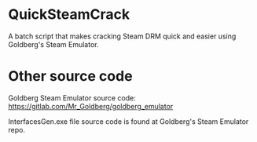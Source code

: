 # QuickSteamCrack
A batch script that makes cracking Steam DRM quick and easier using Goldberg's Steam Emulator.

# Other source code

Goldberg Steam Emulator source code: https://gitlab.com/Mr_Goldberg/goldberg_emulator

InterfacesGen.exe file source code is found at Goldberg's Steam Emulator repo.
